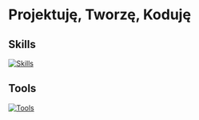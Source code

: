 # Projektuję, Tworzę, Koduję

## Skills
[![Skills](https://skills.thijs.gg/icons?i=java,js,cpp&theme=light&perline=3)](https://github.com/kpodsiadlo7)

## Tools
[![Tools](https://skills.thijs.gg/icons?i=unreal,rider,idea,gitlab,aws,docker,mysql&theme=light&perline=10)](https://github.com/kpodsiadlo7)
